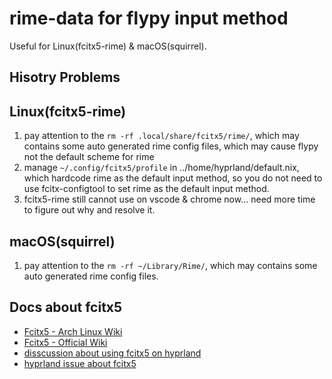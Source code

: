 # rime-data for flypy input method

Useful for Linux(fcitx5-rime) & macOS(squirrel).

## Hisotry Problems

## Linux(fcitx5-rime)

1. pay attention to the `rm -rf .local/share/fcitx5/rime/`, which may contains some auto generated rime config files, which may cause flypy not the default scheme for rime
2. manage `~/.config/fcitx5/profile` in ../home/hyprland/default.nix, which hardcode rime as the default input method, so you do not need to use fcitx-configtool to set rime as the default input method.
3. fcitx5-rime still cannot use on vscode & chrome now... need more time to figure out why and resolve it.


## macOS(squirrel)

1. pay attention to the `rm -rf ~/Library/Rime/`, which may contains some auto generated rime config files.

## Docs about fcitx5

- [Fcitx5 - Arch Linux Wiki](https://wiki.archlinux.org/title/Fcitx5)
- [Fcitx5 - Official Wiki](https://fcitx-im.org/wiki/Fcitx_5/zh-cn)
- [disscussion about using fcitx5 on hyprland](https://github.com/hyprwm/Hyprland/discussions/421)
- [hyprland issue about fcitx5](https://github.com/hyprwm/Hyprland/discussions/421)

